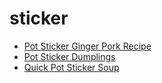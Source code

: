 # sticker

 * [Pot Sticker Ginger Pork Recipe](../../index/p/pot-sticker-ginger-pork-recipe.json)
 * [Pot Sticker Dumplings](../../index/p/pot-sticker-dumplings.json)
 * [Quick Pot Sticker Soup](../../index/q/quick-pot-sticker-soup.json)
